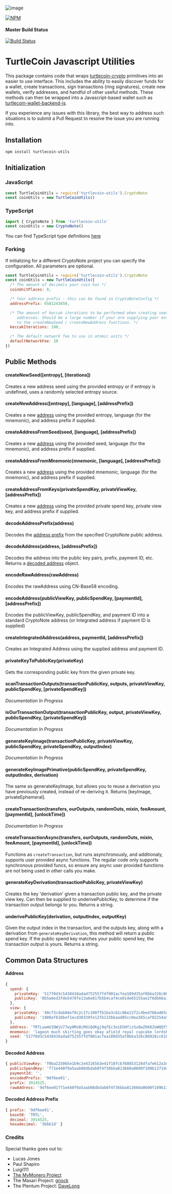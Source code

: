 ![image](https://user-images.githubusercontent.com/34389545/35821974-62e0e25c-0a70-11e8-87dd-2cfffeb6ed47.png)

[![NPM](https://nodei.co/npm/turtlecoin-utils.png?downloads=true&stars=true)](https://nodei.co/npm/turtlecoin-utils/)

#### Master Build Status
[![Build Status](https://travis-ci.org/turtlecoin/turtlecoin-utils.svg?branch=master)](https://travis-ci.org/turtlecoin/turtlecoin-utils)

# TurtleCoin Javascript Utilities

This package contains code that wraps [turtlecoin-crypto](https://github.com/turtlecoin/turtlecoin-crypto) primitives into an easier to use interface. This includes the ability to easily discover funds for a wallet, create transactions, sign transactions (ring signatures), create new wallets, verify addresses, and handful of other useful methods. These methods can then be wrapped into a Javascript-based wallet such as [turtlecoin-wallet-backend-js](https://github.com/turtlecoin/turtlecoin-wallet-backend-js).

If you experience any issues with this library, the best way to address such situations is to submit a Pull Request to resolve the issue you are running into.

## Installation

```bash
npm install turtlecoin-utils
```

## Initialization

### JavaScript

```javascript
const TurtleCoinUtils = require('turtlecoin-utils').CryptoNote
const coinUtils = new TurtleCoinUtils()
```

### TypeScript

```typescript
import { CryptoNote } from 'turtlecoin-utils'
const coinUtils = new CryptoNote()
```

You can find TypeScript type definitions [here](index.d.ts)

### Forking

If initializing for a different CryptoNote project you can specify the configuration.
All parameters are optional.

```javascript
const TurtleCoinUtils = require('turtlecoin-utils').CryptoNote
const coinUtils = new TurtleCoinUtils({
  /* The amount of decimals your coin has */
  coinUnitPlaces: 8,

  /* Your address prefix - this can be found in CryptoNoteConfig */
  addressPrefix: 6581243850,

  /* The amount of keccak iterations to be performed when creating seeds and
     addresses. Should be a large number if your are supplying poor entropy
     to the createNewSeed / createNewAddress functions. */
  keccakIterations: 100,

  /* The default network fee to use in atomic units */
  defaultNetworkFee: 10
})
```

## Public Methods

#### createNewSeed([entropy], [iterations])

Creates a new address seed using the provided entropy or if entropy is undefined, uses a randomly selected entropy source.

#### createNewAddress([entropy], [language], [addressPrefix])

Creates a new [address](#address) using the provided entropy, language (for the mnemonic), and address prefix if supplied.

#### createAddressFromSeed(seed, [language], [addressPrefix])

Creates a new [address](#address) using the provided seed, language (for the mnemonic), and address prefix if supplied.

#### createAddressFromMnemonic(mnemonic, [language], [addressPrefix])

Creates a new [address](#address) using the provided mnemonic, language (for the mnemonic), and address prefix if supplied.

#### createAddressFromKeys(privateSpendKey, privateViewKey, [addressPrefix])

Creates a new [address](#address) using the provided private spend key, private view key, and address prefix if supplied.

#### decodeAddressPrefix(address)

Decodes the [address prefix](#decoded-address-prefix) from the specified CryptoNote public address.

#### decodeAddress(address, [addressPrefix])

Decodes the address into the public key pairs, prefix, payment ID, etc. Returns a [decoded address](#decoded-address) object.

#### encodeRawAddress(rawAddress)

Encodes the rawAddress using CN-Base58 encoding.

#### encodeAddress(publicViewKey, publicSpendKey, [paymentId], [addressPrefix])

Encodes the publicViewKey, publicSpendKey, and payment ID into a standard CryptoNote address (or Integrated address if payment ID is supplied)

#### createIntegratedAddress(address, paymentId, [addressPrefix])

Creates an Integrated Address using the supplied address and payment ID.

#### privateKeyToPublicKey(privateKey)

Gets the corresponding public key from the given private key.

#### scanTransactionOutputs(transactionPublicKey, outputs, privateViewKey, publicSpendKey, [privateSpendKey])

*Documentation In Progress*

#### isOurTransactionOutput(transactionPublicKey, output, privateViewKey, publicSpendKey, [privateSpendKey])

*Documentation In Progress*

#### generateKeyImage(transactionPublicKey, privateViewKey, publicSpendKey, privateSpendKey, outputIndex)

*Documentation In Progress*

#### generateKeyImagePrimative(publicSpendKey, privateSpendKey, outputIndex, derivation)

The same as generateKeyImage, but allows you to reuse a derivation you have previously created, instead of re-deriving it. Returns [keyImage, privateEphemeral].

#### createTransaction(transfers, ourOutputs, randomOuts, mixin, feeAmount, [paymentId], [unlockTime])

*Documentation In Progress*

#### createTransactionAsync(transfers, ourOutputs, randomOuts, mixin, feeAmount, [paymentId], [unlockTime])

Functions as `createTransaction`, but runs asynchronously, and additionaly, supports user provided async functions.
The regular code only supports synchronous provided funcs, so ensure any async user provided functions are not being used in other calls you make.

#### generateKeyDerivation(transactionPublicKey, privateViewKey)

Creates the key 'derivation' given a transaction public key, and the private view key.
Can then be supplied to underivePublicKey, to determine if the transaction output belongs to you.
Returns a string.

#### underivePublicKey(derivation, outputIndex, outputKey)

Given the output index in the transaction, and the outputs key, along with a
derivation from `generateKeyDerivation`, this method will return a public spend key.
If the public spend key matches your public spend key, the transaction output is yours.
Returns a string.

## Common Data Structures

#### Address

```javascript
{
  spend: {
    privateKey: '517f0d3c5438416adad752557fdf001acfea189d35af8bba326c86928cc6100e',
    publicKey: '0b5a6ed3fde5470fe13a6e817b5b4caf4ce014e65155ae2f6db66a3b9ad6e819'
  },
  view: {
    privateKey: '40cf3cdab84ef0c2c17c100ffb1ba3cb1c86e22f2c4bed766a465d466b210a0f',
    publicKey: '1909af618bef1ecd30339fe12fb133bbaad05cc0ea365caf02254a5f3ae735df'
  },
  address: 'TRTLuwmU3QWjU77wyHMvBiMdiQdKgj9qfEc3oiEhHfizSu8wZ6K8ZoWQQY57qNmDC48yg6UAHzyTugB9tMohMnUEArSCdrmeUdP',
  mnemonic: 'lagoon much skirting goes okay afield royal cupcake lordship myriad necklace pliers noodles laboratory axes useful poverty igloo diode ablaze nifty inline point ritual necklace',
  seed: '517f0d3c5438416adad752557fdf001acfea189d35af8bba326c86928cc6100e'
}
```

#### Decoded Address

```javascript
{ publicViewKey: 'f0ba225065e1b9c2e43165b3e41f10fcb768853126dfa7e612a3df2deb332492',
  publicSpendKey: 'f71e440f9a5aab08dbdab0f4f36bba813660a0600f109b1371dc53be33f23c99',
  paymentId: '',
  encodedPrefix: '9df6ee01',
  prefix: 3914525,
  rawAddress: '9df6ee01f71e440f9a5aab08dbdab0f4f36bba813660a0600f109b1371dc53be33f23c99f0ba225065e1b9c2e43165b3e41f10fcb768853126dfa7e612a3df2deb332492cc073a66' }
```

#### Decoded Address Prefix

```javascript
{ prefix: '9df6ee01',
  base58: 'TRTL',
  decimal: 3914525,
  hexadecimal: '3bbb1d' }
```

### Credits

Special thanks goes out to:

* Lucas Jones
* Paul Shapiro
* Luigi111
* [The MyMonero Project](https://github.com/mymonero/mymonero-app-js)
* The Masari Project: [gnock](https://github.com/gnock)
* The Plentum Project: [DaveLong](https://github.com/DaveLong)
